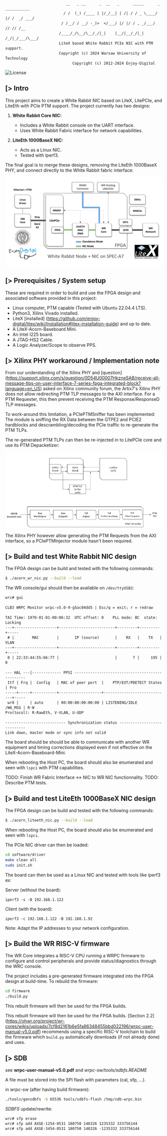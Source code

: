 ```
                           __   _ __      _  __   _      _____      _  ___________
                          / /  (_) /____ | |/_/__| | /| / / _ \____/ |/ /  _/ ___/
                         / /__/ / __/ -_)>  </___/ |/ |/ / , _/___/    // // /__
                        /____/_/\__/\__/_/|_|    |__/|__/_/|_|   /_/|_/___/\___/
                        LiteX based White Rabbit PCIe NIC with PTM support.
                        Copyright (c) 2024 Warsaw University of Technology
                              Copyright (c) 2012-2024 Enjoy-Digital
```

![License](https://img.shields.io/badge/License-BSD%202--Clause-orange.svg)

[> Intro
--------

This project aims to create a White Rabbit NIC based on LiteX, LitePCIe, and LiteEth with PCIe PTM
support. The project currently has two designs:

1. **White Rabbit Core NIC:**
   - Includes a White Rabbit console on the UART interface.
   - Uses White Rabbit Fabric interface for network capabilities.

2. **LiteEth 1000BaseX NIC:**
   - Acts as a Linux NIC.
   - Tested with Iperf3.

The final goal is to merge these designs, removing the LiteEth 1000BaseX PHY, and connect directly
to the White Rabbit fabric interface:

![](doc/architecture.png)

[> Prerequisites / System setup
-------------------------------

These are required in order to build and use the FPGA design and associated software provided in
this project:
- Linux computer, PTM capable (Tested with Ubuntu 22.04.4 LTS).
- Python3, Xilinx Vivado installed.
- LiteX [installed]
  (https://github.com/enjoy-digital/litex/wiki/Installation#litex-installation-guide) and up to
  date.
- A LiteX-Acorn-Baseboard Mini.
- An Intel I225 board.
- A JTAG-HS2 Cable.
- A Logic Analyzer/Scope to observe PPS.

[> Xilinx PHY workaround / Implementation note
----------------------------------------------

From our understanding of the Xilinx PHY and [question]
(https://support.xilinx.com/s/question/0D54U00007HkzneSAB/receive-all-message-tlps-on-user-interface-7-series-fpga-integrated-block?language=en_US)
asked on Xilinx community forum, the Artix7's Xilinx PHY does not allow redirecting PTM TLP
messages to the AXI interface. For a PTM Requester, this then prevent receiving the PTM
Response/ResponseD TLP messages.

To work-around this limitation, a PCIePTMSniffer has been implemented: The module is sniffing the RX
Data between the GTPE2 and PCIE2 hardblocks and descrambling/decoding the PCIe traffic to
re-generate the PTM TLPs.

The re-generated PTM TLPs can then be re-injected in to LitePCIe core and use its PTM Depacketizer:

![](doc/ptm_sniffer.png)

The Xilinx PHY however allow generating the PTM Requests from the AXI interface, so a
PCIePTMInjector module hasn't been required.

[> Build and test White Rabbit NIC design
-----------------------------------------

The FPGA design can be build and tested with the following commands:

```sh
$ ./acorn_wr_nic.py --build --load
```

The WR console/gui should then be available on `/dev/ttyUSB2`:

```
wrc# gui

CLB3 WRPC Monitor wrpc-v5.0-9-g5ac04dd5 | Esc/q = exit; r = redraw

TAI Time: 1970-01-01-00:06:32  UTC offset: 0    PLL mode: BC  state: Locking
---+-------------------+-------------------------+---------+---------+-----
 # |        MAC        |       IP (source)       |    RX   |    TX   | VLAN
---+-------------------+-------------------------+---------+---------+-----
 0 | 22:33:44:55:66:77 |                         |       7 |     195 |    0

--- HAL ---|------------- PPSI ------------------------------------------------
 Itf | Frq |  Config   | MAC of peer port  |    PTP/EXT/PDETECT States   | Pro
-----+-----+-----------+-------------------+-----------------------------+-----
 wr0 |     | auto      | 00:00:00:00:00:00 | LISTENING/IDLE      /WA_MSG | R-W
Pro(tocol): R-RawEth, V-VLAN, U-UDP

--------------------------- Synchronization status ----------------------------
Link down, master mode or sync info not valid
```

The board should be should be able to communicate with another WR equipment and timing corrections
displayed even if not effective on the LiteX-Acorn-Baseboard-Mini.

When rebooting the Host PC, the board should also be enumerated and seen with `lspci` with PTM
capabilities.

TODO: Finish WR Fabric Interface <-> NIC to WR NIC functionnality.
TODO: Describe PTM tests.

[> Build and test LiteEth 1000BaseX NIC design
----------------------------------------------

The FPGA design can be build and tested with the following commands:

```sh
$ ./acorn_liteeth_nic.py --build --load
```

When rebooting the Host PC, the board should also be enumerated and seen with `lspci`.

The PCIe NIC driver can then be loaded:
```sh
cd software/driver
make clean all
sudo init.sh
```

The board can then be used as a Linux NIC and tested with tools like iperf3 ex:

Server (without the board):
```
iperf3 -s -B 192.168.1.122
```

Client (with the board):
```
iperf3 -c 192.168.1.122 -B 192.168.1.92
```

Note: Adapt the IP addresses to your network configuration.


[> Build the WR RISC-V firmware
-------------------------------

The WR Core integrates a RISC-V CPU running a WRPC firmware to configure and control peripherals and
provide status/diagnostics through the WRC console.

The project includes a pre-generated firmware integrated into the FPGA design at build-time. To
rebuild the firmware:

```sh
cd firmware
./build.py
```

This rebuilt firmware will then be used for the FPGA builds.

This rebuilt firmware will then be used for the FPGA builds. [Section 2.2]
(https://ohwr.org/project/wr-cores/wikis/uploads/7cf8d2161b6e5fa86348455bbd022196/wrpc-user-manual-v5.0.pdf)
recommends using a specific RISC-V toolchain to build the firmware  which `build.py` automatically
downloads (if not already done) and uses.

[> SDB
------

see **wrpc-user-manual-v5.0.pdf** and *wrpc-sw/tools/sdbfs.README*

A file must be stored into the SPI flash with parameters (cal, sfp, ...).

in *wrpc-sw* (after having build firmware):

```bash
./tools/gensdbfs -b 65536 tools/sdbfs-flash /tmp/sdb-wrpc.bin
```

*SDBFS* update/rewrite:
```
wrc# sfp erase
wrc# sfp add AXGE-1254-0531 180750 148326 1235332 333756144
wrc# sfp add AXGE-3454-0531 180750 148326 -1235332 333756144
```
